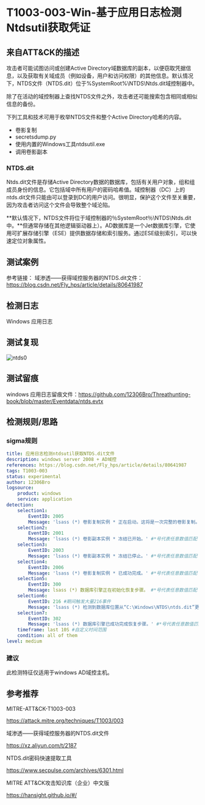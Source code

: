 # T1003-003-Win-基于应用日志检测Ntdsutil获取凭证

## 来自ATT&CK的描述

攻击者可能试图访问或创建Active Directory域数据库的副本，以便窃取凭据信息，以及获取有关域成员（例如设备，用户和访问权限）的其他信息。默认情况下，NTDS文件（NTDS.dit）位于%SystemRoot%\NTDS\Ntds.dit域控制器中。

除了在活动的域控制器上查找NTDS文件之外，攻击者还可能搜索包含相同或相似信息的备份。

下列工具和技术可用于枚举NTDS文件和整个Active Directory哈希的内容。

- 卷影复制
- secretsdump.py
- 使用内置的Windows工具ntdsutil.exe
- 调用卷影副本

### NTDS.dit

Ntds.dit文件是存储Active Directory数据的数据库，包括有关用户对象，组和组成员身份的信息。它包括域中所有用户的密码哈希值。域控制器（DC）上的ntds.dit文件只能由可以登录到DC的用户访问。很明显，保护这个文件至关重要，因为攻击者访问这个文件会导致整个域沦陷。

**默认情况下，NTDS文件将位于域控制器的％SystemRoot％\NTDS\Ntds.dit中。**但通常存储在其他逻辑驱动器上）。AD数据库是一个Jet数据库引擎，它使用可扩展存储引擎（ESE）提供数据存储和索引服务。通过ESE级别索引，可以快速定位对象属性。

## 测试案例

参考链接：
域渗透——获得域控服务器的NTDS.dit文件：<https://blog.csdn.net/Fly_hps/article/details/80641987>

## 检测日志

Windows 应用日志

## 测试复现

![ntds0](https://s2.ax1x.com/2020/01/14/lqUbDJ.png)

## 测试留痕

windows 应用日志留痕文件：<https://github.com/12306Bro/Threathunting-book/blob/master/Eventdata/ntds.evtx>

## 检测规则/思路

### sigma规则

```yml
title: 应用日志检测ntdsutil获取NTDS.dit文件
description: windows server 2008 + AD域控
references: https://blog.csdn.net/Fly_hps/article/details/80641987
tags: T1003-003
status: experimental
author: 12306Bro
logsource:
    product: windows
    service: application
detection:
    selection1:
        EventID: 2005
        Message: 'lsass (*) 卷影复制实例 * 正在启动。这将是一次完整的卷影复制。' #*号代表任意数值匹配
    selection2:
        EventID: 2001
        Message: 'lsass (*) 卷影副本实例 * 冻结已开始。' #*号代表任意数值匹配
    selection3:
        EventID: 2003
        Message: 'lsass (*) 卷影副本实例 * 冻结已停止。' #*号代表任意数值匹配
    selection4:
        EventID: 2006
        Message: 'lsass (*) 卷影复制实例 * 已成功完成。' #*号代表任意数值匹配
    selection5:
        EventID: 300
        Message: lsass (*) 数据库引擎正在初始化恢复步骤。 #*号代表任意数值匹配
    selection6:
        EventID: 216 #期间触发大量216事件
        Message: 'lsass (*) 检测到数据库位置从“C:\Windows\NTDS\ntds.dit”更改为“\\?\GLOBALROOT\Device\HarddiskVolumeShadowCopy*1*\Windows\NTDS\ntds.dit”。' #*号代表任意数值匹配
    selection7:
        EventID: 302
        Message: 'lsass (*) 数据库引擎已成功完成恢复步骤。' #*号代表任意数值匹配
​    timeframe: last 10S #自定义时间范围
    condition: all of them
level: medium
```

### 建议

此检测特征仅适用于windows AD域控主机。

## 参考推荐

MITRE-ATT&CK-T1003-003

<https://attack.mitre.org/techniques/T1003/003>

域渗透——获得域控服务器的NTDS.dit文件

<https://xz.aliyun.com/t/2187>

NTDS.dit密码快速提取工具

<https://www.secpulse.com/archives/6301.html>

MITRE ATT&CK攻击知识库（企业）中文版

<https://hansight.github.io/#/>
